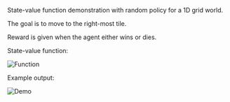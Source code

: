 State-value function demonstration with random policy for a 1D grid world.

The goal is to move to the right-most tile.

Reward is given when the agent either wins or dies.

State-value function:

![Function](https://user-images.githubusercontent.com/127620405/225751606-ec9b7eaf-924a-445a-9ca5-b8575f2c9224.png)

Example output:

![Demo](https://user-images.githubusercontent.com/127620405/225751574-edf11cdb-5bd4-462a-978f-a7dae8831983.png)
